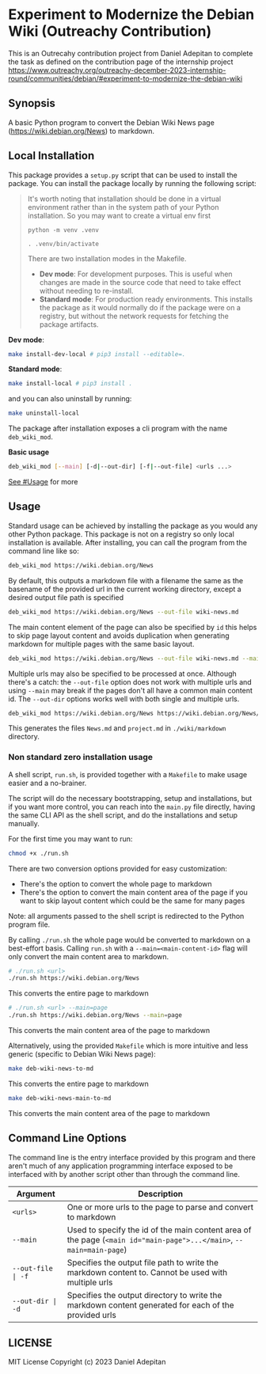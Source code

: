 # Experiment to Modernize the Debian Wiki (Outreachy Contribution)

This is an Outrecahy contribution project from Daniel Adepitan to complete the task as defined on the
contribution page of the internship project
https://www.outreachy.org/outreachy-december-2023-internship-round/communities/debian/#experiment-to-modernize-the-debian-wiki

## Synopsis

A basic Python program to convert the Debian Wiki News page (https://wiki.debian.org/News) to markdown.

## Local Installation

This package provides a `setup.py` script that can be used to install the package. You can install the package locally by running
the following script:

> It's worth noting that installation should be done in a virtual environment rather than in the system path of your
> Python installation. So you may want to create a virtual env first
>
> `python -m venv .venv`
>
> `. .venv/bin/activate`
>
> There are two installation modes in the Makefile.
> - **Dev mode**: For development purposes. This is useful when changes are made in the 
>  source code that need to take effect without needing to re-install.
> - **Standard mode**: For production ready environments. This installs the package as
>  it would normally do if the package were on a registry, but without the network requests
>  for fetching the package artifacts.

**Dev mode**:

```bash
make install-dev-local # pip3 install --editable=.
```

**Standard mode**:

```bash
make install-local # pip3 install .
```

and you can also uninstall by running:

```bash
make uninstall-local
```

The package after installation exposes a cli program with the name `deb_wiki_mod`.

**Basic usage**

```bash
deb_wiki_mod [--main] [-d|--out-dir] [-f|--out-file] <urls ...>
```

[See #Usage](#usage) for more

## Usage

Standard usage can be achieved by installing the package as you would any other Python package. This package is not on a registry
so only local installation is available. After installing, you can call the program from the command line like so:

```bash
deb_wiki_mod https://wiki.debian.org/News
```

By default, this outputs a markdown file with a filename the same as the basename of the provided url in the current working directory,
except a desired output file path is specified

```bash
deb_wiki_mod https://wiki.debian.org/News --out-file wiki-news.md
```

The main content element of the page can also be specified by `id` this helps to skip page layout content and avoids duplication
when generating markdown for multiple pages with the same basic layout.

```bash
deb_wiki_mod https://wiki.debian.org/News --out-file wiki-news.md --main page
```

Multiple urls may also be specified to be processed at once. Although there's a catch: the `--out-file` 
option does not work with multiple urls and using `--main` may break if the pages don't all have
a common main content id. The `--out-dir` options works well with both single and multiple urls.

```bash
deb_wiki_mod https://wiki.debian.org/News https://wiki.debian.org/News/project/ --out-dir ./wiki/markdown
```

This generates the files `News.md` and `project.md` in `./wiki/markdown` directory.


### Non standard zero installation usage

A shell script, `run.sh`, is provided together with a `Makefile` to make usage easier and a no-brainer.

The script will do the necessary bootstrapping, setup and installations, but if you want more control,
you can reach into the `main.py` file directly, having the same CLI API as the shell script, and do the
installations and setup manually.

For the first time you may want to run:

```bash
chmod +x ./run.sh
```

There are two conversion options provided for easy customization:

- There's the option to convert the whole page to markdown
- There's the option to convert the main content area of the page if you want to skip layout content
  which could be the same for many pages

Note: all arguments passed to the shell script is redirected to the Python program file.

By calling `./run.sh` the whole page would be converted to markdown on a best-effort basis. Calling `run.sh`
with a `--main=<main-content-id>` flag will only convert the main content area to markdown.

```bash
# ./run.sh <url>
./run.sh https://wiki.debian.org/News
```

This converts the entire page to markdown

```bash
# ./run.sh <url> --main=page
./run.sh https://wiki.debian.org/News --main=page
```

This converts the main content area of the page to markdown

Alternatively, using the provided `Makefile` which is more intuitive and less generic (specific to Debian Wiki News page):

```bash
make deb-wiki-news-to-md
```

This converts the entire page to markdown

```bash
make deb-wiki-news-main-to-md
```

This converts the main content area of the page to markdown

## Command Line Options

The command line is the entry interface provided by this program and there aren't much of 
any application programming interface exposed to be interfaced with by another script other
than through the command line.

| Argument        | Description     |
| --------------- | --------------- |
| `<urls>`            | One or more urls to the page to parse and convert to markdown                                                       |
| `--main`            | Used to specify the id of the main content area of the page (`<main id="main-page">...</main>`, `--main=main-page`) |
| `--out-file \| -f`  | Specifies the output file path to write the markdown content to. Cannot be used with multiple urls                  |
| `--out-dir \| -d`   | Specifies the output directory to write the markdown content generated for each of the provided urls                |

## LICENSE

MIT License Copyright (c) 2023 Daniel Adepitan

